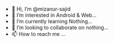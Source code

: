 - 👋 Hi, I’m @mizanur-sajid
- 👀 I’m interested in Android & Web...
- 🌱 I’m currently learning Nothing...
- 💞️ I’m looking to collaborate on nothing...
- 📫 How to reach me ...

<!---
mizanur-sajid/mizanur-sajid is a ✨ special ✨ repository because its `README.md` (this file) appears on your GitHub profile.
You can click the Preview link to take a look at your changes.
--->
